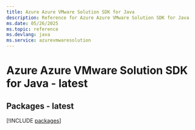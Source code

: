 ```yaml
---
title: Azure Azure VMware Solution SDK for Java
description: Reference for Azure Azure VMware Solution SDK for Java
ms.date: 05/26/2025
ms.topic: reference
ms.devlang: java
ms.service: azurevmwaresolution
---
```

# Azure Azure VMware Solution SDK for Java - latest
## Packages - latest
[!INCLUDE [packages](azure-vmware-solution-index.md)]